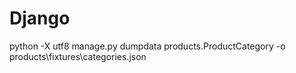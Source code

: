 # Django

python -X utf8 manage.py dumpdata products.ProductCategory -o products\fixtures\categories.json